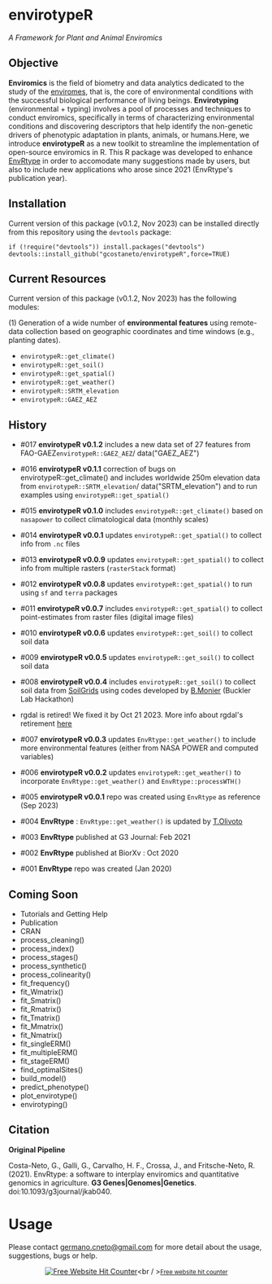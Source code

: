# envirotypeR
*A Framework for Plant and Animal Enviromics*


## Objective

**Enviromics** is the field of biometry and data analytics dedicated to the study of the [enviromes](https://en.wikipedia.org/wiki/Envirome), that is, the core of environmental conditions with the successful biological performance of living beings. **Envirotyping** (environmental + typing) involves a pool of processes and techniques to conduct enviromics, specifically in terms of characterizing environmental conditions and discovering descriptors that help identify the non-genetic drivers of phenotypic adaptation in plants, animals, or humans.Here, we introduce **envirotypeR** as a new toolkit to streamline the implementation of open-source enviromics in R. This R package was developed to enhance [EnvRtype](https://github.com/allogamous/EnvRtype) in order to accomodate many suggestions made by users, but also to include new applications who arose since 2021 (EnvRtype's publication year).


## Installation 

Current version of this package (v0.1.2, Nov 2023)  can be installed directly from this repository
using the `devtools` package:

```
if (!require("devtools")) install.packages("devtools")
devtools::install_github("gcostaneto/envirotypeR",force=TRUE)
```

## Current Resources

Current version of this package (v0.1.2, Nov 2023) has the following modules: 

(1) Generation of a wide number of **environmental features** using remote-data collection based on geographic coordinates and time windows (e.g., planting dates).

* `envirotypeR::get_climate()`
* `envirotypeR::get_soil()`
* `envirotypeR::get_spatial()`
* `envirotypeR::get_weather()`
* `envirotypeR::SRTM_elevation`
* `envirotypeR::GAEZ_AEZ`

## History


* #017 **envirotypeR v0.1.2**  includes a new data set of 27 features from FAO-GAEZ`envirotypeR::GAEZ_AEZ`/ data("GAEZ_AEZ")
  
* #016 **envirotypeR v0.1.1**  correction of bugs on envirotypeR::get_climate() and includes worldwide 250m elevation data from `envirotypeR::SRTM_elevation`/ data("SRTM_elevation") and to run examples using `envirotypeR::get_spatial()`
  
* #015 **envirotypeR v0.1.0** includes `envirotypeR::get_climate()` based on `nasapower` to collect climatological data (monthly scales)
  
* #014 **envirotypeR v0.0.1** updates `envirotypeR::get_spatial()` to collect info from `.nc` files
  
* #013 **envirotypeR v0.0.9** updates `envirotypeR::get_spatial()` to collect info from multiple rasters (`rasterStack` format)
 
* #012 **envirotypeR v0.0.8** updates `envirotypeR::get_spatial()` to run using `sf` and `terra` packages
  
* #011 **envirotypeR v0.0.7** includes `envirotypeR::get_spatial()` to collect point-estimates from raster files (digital image files)
  
* #010 **envirotypeR v0.0.6** updates `envirotypeR::get_soil()` to collect soil data
  
* #009 **envirotypeR v0.0.5** updates `envirotypeR::get_soil()` to collect soil data
  
* #008 **envirotypeR v0.0.4** includes `envirotypeR::get_soil()` to collect soil data from [SoilGrids](https://soilgrids.org/) using codes developed by [B.Monier](https://github.com/btmonier) (Buckler Lab Hackathon)
  
* rgdal is retired! We fixed it by Oct 21 2023. More info about rgdal's retirement [here](https://r-spatial.org/r/2022/04/12/evolution.html)

* #007 **envirotypeR v0.0.3** updates `EnvRtype::get_weather()` to include more environmental features (either from NASA POWER and computed variables)
  
* #006 **envirotypeR v0.0.2** updates `envirotypeR::get_weather()` to incorporate  `EnvRtype::get_weather()` and `EnvRtype::processWTH()`

* #005 **envirotypeR v0.0.1** repo was created using `EnvRtype` as reference (Sep 2023)

* #004 **EnvRtype** : `EnvRtype::get_weather()`  is updated by [T.Olivoto](https://github.com/TiagoOlivoto)

* #003 **EnvRtype** published at G3 Journal: Feb 2021
  
* #002 **EnvRtype** published at BiorXv : Oct 2020

* #001 **EnvRtype** repo was created (Jan 2020)

## Coming Soon

* Tutorials and Getting Help
* Publication
* CRAN
* process_cleaning()
* process_index()
* process_stages() 
* process_synthetic() 
* process_colinearity()
* fit_frequency()
* fit_Wmatrix()
* fit_Smatrix() 
* fit_Rmatrix()
* fit_Tmatrix() 
* fit_Mmatrix() 
* fit_Nmatrix() 
* fit_singleERM()
* fit_multipleERM()
* fit_stageERM()
* find_optimalSites()
* build_model() 
* predict_phenotype()
* plot_envirotype()
* envirotyping()


## Citation

**Original Pipeline**

Costa-Neto, G., Galli, G., Carvalho, H. F., Crossa, J., and Fritsche-Neto, R. (2021). EnvRtype: a software to interplay enviromics and quantitative genomics in agriculture. **G3 Genes|Genomes|Genetics**. doi:10.1093/g3journal/jkab040.

# Usage

Please contact <germano.cneto@gmail.com> for more detail about the usage, suggestions, bugs or help.

<div align='center'>
  
<a href='https://www.free-website-hit-counter.com'><img src='https://www.free-website-hit-counter.com/c.php?d=9&id=159092&s=1' border='0' alt='Free Website Hit Counter'></a><br / ><small><a href='https://www.free-website-hit-counter.com' title="Free Website Hit Counter">Free website hit counter</a></small>

</div>


